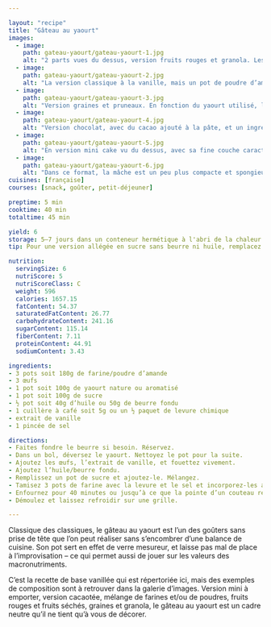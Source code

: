 ```yaml
---

layout: "recipe"
title: "Gâteau au yaourt"
images:
  - image:
    path: gateau-yaourt/gateau-yaourt-1.jpg
    alt: "2 parts vues du dessus, version fruits rouges et granola. Les framboises et myrtilles entières accompagnent un granola tout prêt versé dans la pâte."
  - image:
    path: gateau-yaourt/gateau-yaourt-2.jpg
    alt: "La version classique à la vanille, mais un pot de poudre d’amande vient remplacer un pot de farine. On obtient une version plus aérienne, à la mie plus douce."
  - image:
    path: gateau-yaourt/gateau-yaourt-3.jpg
    alt: "Version graines et pruneaux. En fonction du yaourt utilisé, la mâche sera plus ou moins élastique, il ne faut pas hésiter à jouer là-dessus."
  - image:
    path: gateau-yaourt/gateau-yaourt-4.jpg
    alt: "Version chocolat, avec du cacao ajouté à la pâte, et un ingrédient surprise: des feuilles de thé à la menthe hachées très finement. L’effet de la découverte est absolument incroyable."
  - image:
    path: gateau-yaourt/gateau-yaourt-5.jpg
    alt: "En version mini cake vu du dessus, avec sa fine couche caractéristique qui caramélise par endroits."
  - image:
    path: gateau-yaourt/gateau-yaourt-6.jpg
    alt: "Dans ce format, la mâche est un peu plus compacte et spongieuse. On ne saura trop conseiller d’y ajouter des fruits pour amener un peu d’humidité."
cuisines: [française]
courses: [snack, goûter, petit-déjeuner]

preptime: 5 min
cooktime: 40 min
totaltime: 45 min

yield: 6
storage: 5–7 jours dans un conteneur hermétique à l'abri de la chaleur et de la lumière.
tip: Pour une version allégée en sucre sans beurre ni huile, remplacez l’huile et la moitié du sucre par 1 pot soit 100g de compote de pommes.

nutrition:
  servingSize: 6
  nutriScore: 5
  nutriScoreClass: C
  weight: 596
  calories: 1657.15
  fatContent: 54.37
  saturatedFatContent: 26.77
  carbohydrateContent: 241.16
  sugarContent: 115.14
  fiberContent: 7.11
  proteinContent: 44.91
  sodiumContent: 3.43

ingredients:
- 3 pots soit 180g de farine/poudre d’amande
- 3 œufs
- 1 pot soit 100g de yaourt nature ou aromatisé
- 1 pot soit 100g de sucre
- ½ pot soit 40g d’huile ou 50g de beurre fondu
- 1 cuillère à café soit 5g ou un ½ paquet de levure chimique
- extrait de vanille
- 1 pincée de sel

directions:
- Faites fondre le beurre si besoin. Réservez.
- Dans un bol, déversez le yaourt. Nettoyez le pot pour la suite.
- Ajoutez les œufs, l’extrait de vanille, et fouettez vivement. 
- Ajoutez l’huile/beurre fondu.
- Remplissez un pot de sucre et ajoutez-le. Mélangez.
- Tamisez 3 pots de farine avec la levure et le sel et incorporez-les au fouet. 
- Enfournez pour 40 minutes ou jusqu’à ce que la pointe d’un couteau ressorte sèche.
- Démoulez et laissez refroidir sur une grille.

---
```


Classique des classiques, le gâteau au yaourt est l’un des goûters sans prise de tête que l’on peut réaliser sans s’encombrer d’une balance de cuisine. Son pot sert en effet de verre mesureur, et laisse pas mal de place à l’improvisation – ce qui permet aussi de jouer sur les valeurs des macronutriments.

C’est la recette de base vanillée qui est répertoriée ici, mais des exemples de composition sont à retrouver dans la galerie d’images. Version mini à emporter, version cacaotée, mélange de farines et/ou de poudres, fruits rouges et fruits séchés, graines et granola, le gâteau au yaourt est un cadre neutre qu’il ne tient qu’à vous de décorer.